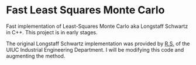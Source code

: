 # Fast Least Squares Monte Carlo
Fast implementation of Least-Squares Monte Carlo aka Longstaff Schwartz in C++. This project is in early stages.

The original Longstaff Schwartz implementation was provided by [R.S.](https://rsree.ise.illinois.edu/Prof._R.S._Sreenivas_%28Main%29.html) of the UIUC Industrial Engineering Department. I will be modifying this code and augmenting the method.
